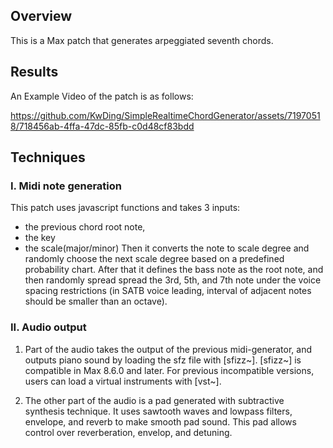 ## Overview
This is a Max patch that generates arpeggiated seventh chords.

## Results
An Example Video of the patch is as follows: 


https://github.com/KwDing/SimpleRealtimeChordGenerator/assets/71970518/718456ab-4ffa-47dc-85fb-c0d48cf83bdd


## Techniques
### I. Midi note generation
This patch uses javascript functions and takes 3 inputs:
- the previous chord root note, 
- the key
- the scale(major/minor) 
Then it converts the note to scale degree and randomly choose the next scale degree based on a predefined probability chart. After that it defines the bass note as the root note, and then randomly spread spread the 3rd, 5th, and 7th note under the voice spacing restrictions (in SATB voice leading, interval of adjacent notes should be smaller than an octave). 

### II. Audio output
1. Part of the audio takes the output of the previous midi-generator, and outputs piano sound by loading the sfz file with [sfizz~]. [sfizz~] is compatible in Max 8.6.0 and later. For previous incompatible versions, users can load a virtual instruments with [vst~].

2. The other part of the audio is a pad generated with subtractive synthesis technique. It uses sawtooth waves and lowpass filters, envelope, and reverb to make smooth pad sound. This pad allows control over reverberation, envelop, and detuning.
